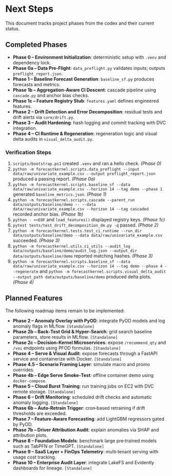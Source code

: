 # Next Steps

This document tracks project phases from the codex and their current status.

## Completed Phases

- **Phase 0 – Environment Initialization**: deterministic setup with `.venv` and dependency lock.
- **Phase 0a – Data Pre‑Flight**: `data_preflight.py` validates inputs; outputs `preflight_report.json`.
- **Phase 1 – Baseline Forecast Generation**: `baseline_sf.py` produces forecasts and metrics.
- **Phase 1b – Aggregation‑Aware CI Descent**: cascade pipeline using `cascade.py` and anchor bias checks.
- **Phase 1c – Feature Registry Stub**: `features.yaml` defines engineered features.
- **Phase 2 – Drift Detection and Error Decomposition**: residual tests and drift alerts via `core/drift.py`.
- **Phase 3 – Audit Hardening**: hash logging and commit tracking with DVC integration.
- **Phase 4 – CI Runtime & Regeneration**: regeneration logic and visual delta audits in `visual_delta_audit.py`.
### Verification Steps

1. `scripts/bootstrap.ps1` created `.venv` and ran a hello check. *(Phase 0)*
2. `python -m forecastkernel.scripts.data_preflight --input data/raw/univariate_example.csv --output preflight_report.json` produced a passing report. *(Phase 0a)*
3. `python -m forecastkernel.scripts.baseline_sf --data data/raw/univariate_example.csv --horizon 14 --tag demo --phase 1` generated `baseline_metrics.json`. *(Phase 1)*
4. `python -m forecastkernel.scripts.cascade --parent_run data/outputs/baseline/demo -- --data data/raw/univariate_example.csv --horizon 14 --tag cascaded` recorded anchor bias. *(Phase 1b)*
5. `python - <<EOF` and `load_features()` displayed registry keys. *(Phase 1c)*
6. `pytest tests/test_drift_decomposition_dm.py -q` passed. *(Phase 2)*
7. `python -m forecastkernel.tests.test_ci_runtime --run_dir data/outputs/baseline/demo --data data/raw/univariate_example.csv` succeeded. *(Phase 3)*
8. `python -m forecastkernel.utils.ci_utils --audit_log data/outputs/baseline/demo/audit_log.json --output_dir data/outputs/baseline/demo` reported matching hashes. *(Phase 3)*
9. `python -m forecastkernel.scripts.baseline_sf --data data/raw/univariate_example.csv --horizon 14 --tag demo --phase 4 --regenerate` and `python -m forecastkernel.scripts.visual_delta_audit --output_path data/outputs/baseline/demo` produced delta plots. *(Phase 4)*


## Planned Features

The following roadmap items remain to be implemented:

- **Phase 2 – Anomaly Overlay with PyOD**: integrate PyOD models and log anomaly flags in MLflow. `[Standalone]`
- **Phase 2b – Back‑Test Grid & Hyper‑Search**: grid search baseline parameters, store results in MLflow. `[Standalone]`
- **Phase 2c – Decision‑Kernel Microservices**: expose `/recommend_qty` and `/voi` endpoints using PFOD formulas. `[Standalone]`
- **Phase 4 – Serve & Visual Audit**: expose forecasts through a FastAPI service and containerize with Docker. `[Standalone]`
- **Phase 4.5 – Scenario Framing Layer**: simulate macro and promo overrides.
- **Phase 4b – Edge Serve Smoke‑Test**: offline container demo using `docker-compose`.
- **Phase 5 – Cloud Burst Training**: run training jobs on EC2 with DVC remote storage. `[Standalone]`
- **Phase 6 – Drift Monitoring**: scheduled drift checks and automatic anomaly logging. `[Standalone]`
- **Phase 6b – Auto‑Retrain Trigger**: cron‑based retraining if drift thresholds are exceeded.
- **Phase 7 – Feature‑Aware Forecasting**: add LightGBM regressors gated by PyOD.
- **Phase 7b – Driver Attribution Audit**: explain anomalies via SHAP and attribution plots.
- **Phase 8 – Foundation Models**: benchmark large pre‑trained models such as TabPFN or TimeGPT. `[Standalone]`
- **Phase 9 – SaaS Layer + FinOps Telemetry**: multi‑tenant serving with usage cost tracking.
- **Phase 10 – Enterprise Audit Layer**: integrate LakeFS and Evidently dashboards for lineage. `[Standalone]`

